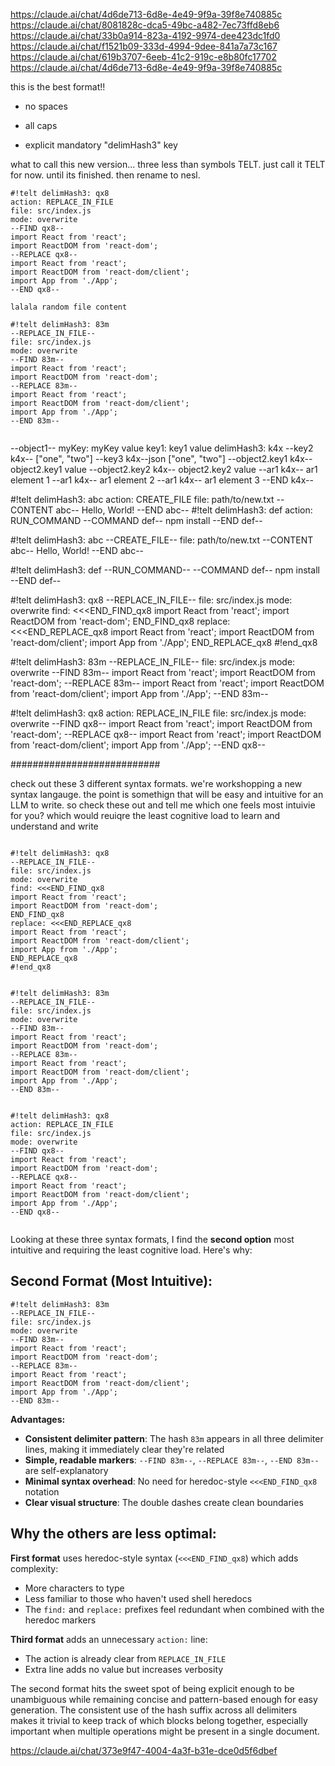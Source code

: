 https://claude.ai/chat/4d6de713-6d8e-4e49-9f9a-39f8e740885c
https://claude.ai/chat/8081828c-dca5-49bc-a482-7ec73ffd8eb6
https://claude.ai/chat/33b0a914-823a-4192-9974-dee423dc1fd0
https://claude.ai/chat/f1521b09-333d-4994-9dee-841a7a73c167
https://claude.ai/chat/619b3707-6eeb-41c2-919c-e8b80fc17702
https://claude.ai/chat/4d6de713-6d8e-4e49-9f9a-39f8e740885c


this is the best format!!
- no spaces 
- all caps 

- explicit mandatory "delimHash3" key



what to call this new version... three less than symbols TELT. just call it TELT for now.  until its finished. then rename to nesl.


```telt
#!telt delimHash3: qx8
action: REPLACE_IN_FILE
file: src/index.js
mode: overwrite
--FIND qx8--
import React from 'react';
import ReactDOM from 'react-dom';
--REPLACE qx8--
import React from 'react';
import ReactDOM from 'react-dom/client';
import App from './App';
--END qx8--

lalala random file content

#!telt delimHash3: 83m
--REPLACE_IN_FILE--
file: src/index.js
mode: overwrite
--FIND 83m--
import React from 'react';
import ReactDOM from 'react-dom';
--REPLACE 83m--
import React from 'react';
import ReactDOM from 'react-dom/client';
import App from './App';
--END 83m--


```


--object1--
myKey: myKey value
key1: key1 value
delimHash3: k4x
--key2 k4x--
["one", "two"]
--key3 k4x--json
["one", "two"]
--object2.key1 k4x--
object2.key1 value
--object2.key2 k4x--
object2.key2 value
--ar1 k4x--
ar1 element 1
--ar1 k4x--
ar1 element 2
--ar1 k4x--
ar1 element 3
--END k4x--


<!-- LIKE FILLING OUT PAPERWORK says gemini:
This feels like filling out paperwork. The first thing I generate, action:, is a field label. It's metadata. It's me describing what I'm about to do rather than just doing it. It feels slightly indirect, like I'm filling out a form before getting to the actual task. -->
#!telt delimHash3: abc
action: CREATE_FILE
file: path/to/new.txt
--CONTENT abc--
Hello, World!
--END abc--
#!telt delimHash3: def
action: RUN_COMMAND
--COMMAND def--
npm install
--END def--


#!telt delimHash3: abc
--CREATE_FILE--
file: path/to/new.txt
--CONTENT abc--
Hello, World!
--END abc--

#!telt delimHash3: def
--RUN_COMMAND--
--COMMAND def--
npm install
--END def--

$$$$$$$$


#!telt delimHash3: qx8
--REPLACE_IN_FILE--
file: src/index.js
mode: overwrite
find: <<<END_FIND_qx8
import React from 'react';
import ReactDOM from 'react-dom';
END_FIND_qx8
replace: <<<END_REPLACE_qx8
import React from 'react';
import ReactDOM from 'react-dom/client';
import App from './App';
END_REPLACE_qx8
#!end_qx8


#!telt delimHash3: 83m
--REPLACE_IN_FILE--
file: src/index.js
mode: overwrite
--FIND 83m--
import React from 'react';
import ReactDOM from 'react-dom';
--REPLACE 83m--
import React from 'react';
import ReactDOM from 'react-dom/client';
import App from './App';
--END 83m--


#!telt delimHash3: qx8
action: REPLACE_IN_FILE
file: src/index.js
mode: overwrite
--FIND qx8--
import React from 'react';
import ReactDOM from 'react-dom';
--REPLACE qx8--
import React from 'react';
import ReactDOM from 'react-dom/client';
import App from './App';
--END qx8--

###########################

check out these 3 different syntax formats.  we're workshopping a new syntax langauge.  the point is somethign that will be easy and intuitive for an LLM to write.  so check these out and tell me which one feels most intuivie for you? which would reuiqre the least cognitive load to learn and understand and write



```

#!telt delimHash3: qx8
--REPLACE_IN_FILE--
file: src/index.js
mode: overwrite
find: <<<END_FIND_qx8
import React from 'react';
import ReactDOM from 'react-dom';
END_FIND_qx8
replace: <<<END_REPLACE_qx8
import React from 'react';
import ReactDOM from 'react-dom/client';
import App from './App';
END_REPLACE_qx8
#!end_qx8


#!telt delimHash3: 83m
--REPLACE_IN_FILE--
file: src/index.js
mode: overwrite
--FIND 83m--
import React from 'react';
import ReactDOM from 'react-dom';
--REPLACE 83m--
import React from 'react';
import ReactDOM from 'react-dom/client';
import App from './App';
--END 83m--


#!telt delimHash3: qx8
action: REPLACE_IN_FILE
file: src/index.js
mode: overwrite
--FIND qx8--
import React from 'react';
import ReactDOM from 'react-dom';
--REPLACE qx8--
import React from 'react';
import ReactDOM from 'react-dom/client';
import App from './App';
--END qx8--


```

Looking at these three syntax formats, I find the **second option** most intuitive and requiring the least cognitive load. Here's why:

## Second Format (Most Intuitive):
```
#!telt delimHash3: 83m
--REPLACE_IN_FILE--
file: src/index.js
mode: overwrite
--FIND 83m--
import React from 'react';
import ReactDOM from 'react-dom';
--REPLACE 83m--
import React from 'react';
import ReactDOM from 'react-dom/client';
import App from './App';
--END 83m--
```

**Advantages:**
- **Consistent delimiter pattern**: The hash `83m` appears in all three delimiter lines, making it immediately clear they're related
- **Simple, readable markers**: `--FIND 83m--`, `--REPLACE 83m--`, `--END 83m--` are self-explanatory
- **Minimal syntax overhead**: No need for heredoc-style `<<<END_FIND_qx8` notation
- **Clear visual structure**: The double dashes create clean boundaries

## Why the others are less optimal:

**First format** uses heredoc-style syntax (`<<<END_FIND_qx8`) which adds complexity:
- More characters to type
- Less familiar to those who haven't used shell heredocs
- The `find:` and `replace:` prefixes feel redundant when combined with the heredoc markers

**Third format** adds an unnecessary `action:` line:
- The action is already clear from `REPLACE_IN_FILE`
- Extra line adds no value but increases verbosity

The second format hits the sweet spot of being explicit enough to be unambiguous while remaining concise and pattern-based enough for easy generation. The consistent use of the hash suffix across all delimiters makes it trivial to keep track of which blocks belong together, especially important when multiple operations might be present in a single document.

https://claude.ai/chat/373e9f47-4004-4a3f-b31e-dce0d5f6dbef